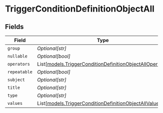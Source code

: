 # TriggerConditionDefinitionObjectAll


## Fields

| Field                                                                                                                | Type                                                                                                                 | Required                                                                                                             | Description                                                                                                          |
| -------------------------------------------------------------------------------------------------------------------- | -------------------------------------------------------------------------------------------------------------------- | -------------------------------------------------------------------------------------------------------------------- | -------------------------------------------------------------------------------------------------------------------- |
| `group`                                                                                                              | *Optional[str]*                                                                                                      | :heavy_minus_sign:                                                                                                   | N/A                                                                                                                  |
| `nullable`                                                                                                           | *Optional[bool]*                                                                                                     | :heavy_minus_sign:                                                                                                   | N/A                                                                                                                  |
| `operators`                                                                                                          | List[[models.TriggerConditionDefinitionObjectAllOperator](../models/triggerconditiondefinitionobjectalloperator.md)] | :heavy_minus_sign:                                                                                                   | N/A                                                                                                                  |
| `repeatable`                                                                                                         | *Optional[bool]*                                                                                                     | :heavy_minus_sign:                                                                                                   | N/A                                                                                                                  |
| `subject`                                                                                                            | *Optional[str]*                                                                                                      | :heavy_minus_sign:                                                                                                   | N/A                                                                                                                  |
| `title`                                                                                                              | *Optional[str]*                                                                                                      | :heavy_minus_sign:                                                                                                   | N/A                                                                                                                  |
| `type`                                                                                                               | *Optional[str]*                                                                                                      | :heavy_minus_sign:                                                                                                   | N/A                                                                                                                  |
| `values`                                                                                                             | List[[models.TriggerConditionDefinitionObjectAllValue](../models/triggerconditiondefinitionobjectallvalue.md)]       | :heavy_minus_sign:                                                                                                   | N/A                                                                                                                  |